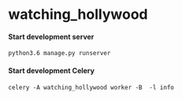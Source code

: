 # watching_hollywood

#### Start development server
```
python3.6 manage.py runserver
```

#### Start development Celery
```
celery -A watching_hollywood worker -B  -l info
```
